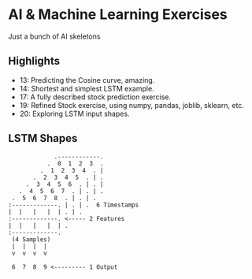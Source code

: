 # AI & Machine Learning Exercises

Just a bunch of AI skeletons

## Highlights

* 13: Predicting the Cosine curve, amazing.
* 14: Shortest and simplest LSTM example.
* 17: A fully described stock prediction exercise.
* 19: Refined Stock exercise, using numpy, pandas, joblib, sklearn, etc.
* 20: Exploring LSTM input shapes.

## LSTM Shapes
```
             .------------.
           .  0  1  2  3  .
         .  1  2  3  4  . |
       .  2  3  4  5  . | .
     .  3  4  5  6  . | . |
   .  4  5  6  7  . | . | .
 .  5  6  7  8  . | . | .
:-------------. | . | .  6 Timestamps
|  |   |   |  | . | .
:-------------. <----- 2 Features
|  |   |   |  | .
:-------------.
 (4 Samples)
 |  |  |  |
 v  v  v  v

 6  7  8  9 <--------- 1 Output
```
